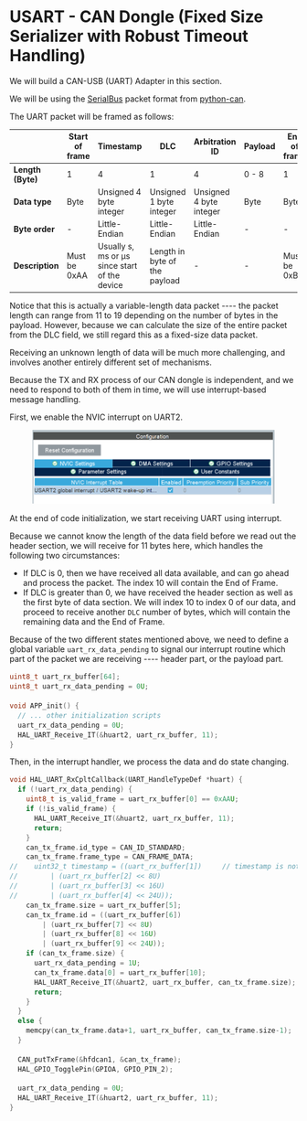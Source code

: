 # USART - CAN Dongle (Fixed Size Serializer with Robust Timeout Handling)

We will build a CAN-USB (UART) Adapter in this section.



We will be using the [SerialBus](https://python-can.readthedocs.io/en/stable/interfaces/serial.html) packet format from [python-can](https://python-can.readthedocs.io/en/stable/index.html).



The UART packet will be framed as follows:

|                   | Start of frame | Timestamp                                     | DLC                           | Arbitration ID          | Payload | End of frame |
| ----------------- | -------------- | --------------------------------------------- | ----------------------------- | ----------------------- | ------- | ------------ |
| **Length (Byte)** | 1              | 4                                             | 1                             | 4                       | 0 - 8   | 1            |
| **Data type**     | Byte           | Unsigned 4 byte integer                       | Unsigned 1 byte integer       | Unsigned 4 byte integer | Byte    | Byte         |
| **Byte order**    | -              | Little-Endian                                 | Little-Endian                 | Little-Endian           | -       | -            |
| **Description**   | Must be 0xAA   | Usually s, ms or µs since start of the device | Length in byte of the payload | -                       | -       | Must be 0xBB |



Notice that this is actually a variable-length data packet ---- the packet length can range from 11 to 19 depending on the number of bytes in the payload. However, because we can calculate the size of the entire packet from the DLC field, we still regard this as a fixed-size data packet.

Receiving an unknown length of data will be much more challenging, and involves another entirely different set of mechanisms.



Because the TX and RX process of our CAN dongle is independent, and we need to respond to both of them in time, we will use interrupt-based message handling.

First, we enable the NVIC interrupt on UART2.

<figure><img src="../../.gitbook/assets/image (6) (3).png" alt=""><figcaption></figcaption></figure>

At the end of code initialization, we start receiving UART using interrupt.&#x20;

Because we cannot know the length of the data field before we read out the header section, we will receive for 11 bytes here, which handles the following two circumstances:

* If DLC is 0, then we have received all data available, and can go ahead and process the packet. The index 10 will contain the End of Frame.
* If DLC is greater than 0, we have received the header section as well as the first byte of data section. We will index 10 to index 0 of our data, and proceed to receive another `DLC` number of bytes, which will contain the remaining data and the End of Frame.



Because of the two different states mentioned above, we need to define a global variable `uart_rx_data_pending` to signal our interrupt routine which part of the packet we are receiving ---- header part, or the payload part.

```c
uint8_t uart_rx_buffer[64];
uint8_t uart_rx_data_pending = 0U;

void APP_init() {
  // ... other initialization scripts
  uart_rx_data_pending = 0U;
  HAL_UART_Receive_IT(&huart2, uart_rx_buffer, 11);
}
```



Then, in the interrupt handler, we process the data and do state changing.

```c
void HAL_UART_RxCpltCallback(UART_HandleTypeDef *huart) {
  if (!uart_rx_data_pending) {
    uint8_t is_valid_frame = uart_rx_buffer[0] == 0xAAU;
    if (!is_valid_frame) {
      HAL_UART_Receive_IT(&huart2, uart_rx_buffer, 11);
      return;
    }
    can_tx_frame.id_type = CAN_ID_STANDARD;
    can_tx_frame.frame_type = CAN_FRAME_DATA;
//    uint32_t timestamp = ((uart_rx_buffer[1])     // timestamp is not used
//        | (uart_rx_buffer[2] << 8U)
//        | (uart_rx_buffer[3] << 16U)
//        | (uart_rx_buffer[4] << 24U));
    can_tx_frame.size = uart_rx_buffer[5];
    can_tx_frame.id = ((uart_rx_buffer[6])
        | (uart_rx_buffer[7] << 8U)
        | (uart_rx_buffer[8] << 16U)
        | (uart_rx_buffer[9] << 24U));
    if (can_tx_frame.size) {
      uart_rx_data_pending = 1U;
      can_tx_frame.data[0] = uart_rx_buffer[10];
      HAL_UART_Receive_IT(&huart2, uart_rx_buffer, can_tx_frame.size);
      return;
    }
  }
  else {
    memcpy(can_tx_frame.data+1, uart_rx_buffer, can_tx_frame.size-1);
  }

  CAN_putTxFrame(&hfdcan1, &can_tx_frame);
  HAL_GPIO_TogglePin(GPIOA, GPIO_PIN_2);

  uart_rx_data_pending = 0U;
  HAL_UART_Receive_IT(&huart2, uart_rx_buffer, 11);
}

```

